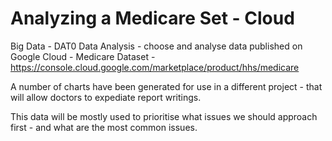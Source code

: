 # Analyzing a Medicare Set - Cloud
Big Data - DAT0 Data Analysis - choose and analyse data published on Google Cloud - Medicare Dataset - https://console.cloud.google.com/marketplace/product/hhs/medicare

A number of charts have been generated for use in a different project - that will allow doctors to expediate report writings.

This data will be mostly used to prioritise what issues we should approach first - and what are the most common issues.
